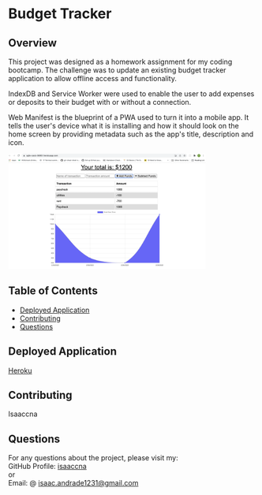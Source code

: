 # Budget Tracker 

## Overview
  This project was designed as a homework assignment for my coding bootcamp. The challenge was  to update an existing budget tracker application to allow offline access and functionality.

  IndexDB and Service Worker were used to enable the user to add expenses or deposits to their budget with or without a connection.

  Web Manifest is the blueprint of a PWA used to turn it into a mobile app. It tells the user's device what it is installing and how it should look on the home screen by providing metadata such as the app's title, description and icon.

  <img src="public/images/budget-tracker-homepage.png" alt="homepage" width="400px">


  ## Table of Contents
   - [Deployed Application](#deployed-application)
   - [Contributing](#contributing)
   - [Questions](#questions)

   ## Deployed Application
   [Heroku](https://agile-oasis-06951.herokuapp.com/)

   ## Contributing
   Isaaccna

  ## Questions
   For any questions about the project, please visit my:  
   GitHub Profile: [isaaccna](https://github.com/isaaccna)  
   or  
   Email: @ isaac.andrade1231@gmail.com


